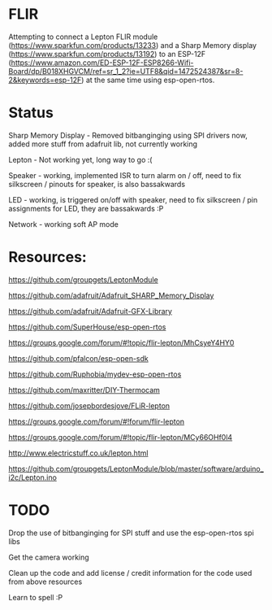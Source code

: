 # FLIR

Attempting to connect a Lepton FLIR module (https://www.sparkfun.com/products/13233) and a Sharp Memory display (https://www.sparkfun.com/products/13192) to an ESP-12F (https://www.amazon.com/ED-ESP-12F-ESP8266-Wifi-Board/dp/B018XHGVCM/ref=sr_1_2?ie=UTF8&qid=1472524387&sr=8-2&keywords=esp-12F) at the same time using esp-open-rtos.

# Status

Sharp Memory Display - Removed bitbanginging using SPI drivers now, added more stuff from adafruit lib, not currently working

Lepton - Not working yet, long way to go :(

Speaker - working, implemented ISR to turn alarm on / off, need to fix silkscreen / pinouts for speaker, is also bassakwards

LED - working, is triggered on/off with speaker, need to fix silkscreen / pin assignments for LED, they are bassakwards :P

Network - working soft AP mode



# Resources:

https://github.com/groupgets/LeptonModule

https://github.com/adafruit/Adafruit_SHARP_Memory_Display

https://github.com/adafruit/Adafruit-GFX-Library

https://github.com/SuperHouse/esp-open-rtos

https://groups.google.com/forum/#!topic/flir-lepton/MhCsyeY4HY0

https://github.com/pfalcon/esp-open-sdk

https://github.com/Ruphobia/mydev-esp-open-rtos

https://github.com/maxritter/DIY-Thermocam

https://github.com/josepbordesjove/FLiR-lepton

https://groups.google.com/forum/#!forum/flir-lepton

https://groups.google.com/forum/#!topic/flir-lepton/MCy66OHf0l4

http://www.electricstuff.co.uk/lepton.html

https://github.com/groupgets/LeptonModule/blob/master/software/arduino_i2c/Lepton.ino


# TODO

Drop the use of bitbanginging for SPI stuff and use the esp-open-rtos spi libs

Get the camera working

Clean up the code and add license / credit information for the code used from above resources

Learn to spell :P

